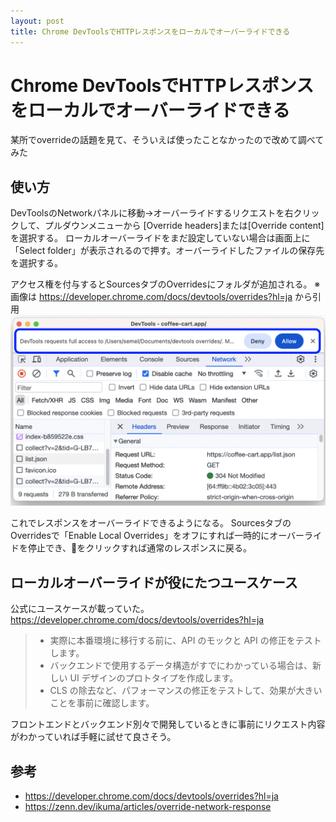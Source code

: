 ```yaml
---
layout: post
title: Chrome DevToolsでHTTPレスポンスをローカルでオーバーライドできる
---
```


# Chrome DevToolsでHTTPレスポンスをローカルでオーバーライドできる

某所でoverrideの話題を見て、そういえば使ったことなかったので改めて調べてみた

## 使い方
DevToolsのNetworkパネルに移動→オーバーライドするリクエストを右クリックして、プルダウンメニューから [Override headers]または[Override content] を選択する。
ローカルオーバーライドをまだ設定していない場合は画面上に「Select folder」が表示されるので押す。オーバーライドしたファイルの保存先を選択する。

アクセス権を付与するとSourcesタブのOverridesにフォルダが追加される。
※ 画像は https://developer.chrome.com/docs/devtools/overrides?hl=ja から引用
![alt text](image.png)

これでレスポンスをオーバーライドできるようになる。
SourcesタブのOverridesで「Enable Local Overrides」をオフにすれば一時的にオーバーライドを停止でき、🚫をクリックすれば通常のレスポンスに戻る。

## ローカルオーバーライドが役にたつユースケース

公式にユースケースが載っていた。
https://developer.chrome.com/docs/devtools/overrides?hl=ja

> - 実際に本番環境に移行する前に、API のモックと API の修正をテストします。
> - バックエンドで使用するデータ構造がすでにわかっている場合は、新しい UI デザインのプロトタイプを作成します。
> - CLS の除去など、パフォーマンスの修正をテストして、効果が大きいことを事前に確認します。

フロントエンドとバックエンド別々で開発しているときに事前にリクエスト内容がわかっていれば手軽に試せて良さそう。

## 参考
- https://developer.chrome.com/docs/devtools/overrides?hl=ja
- https://zenn.dev/ikuma/articles/override-network-response
